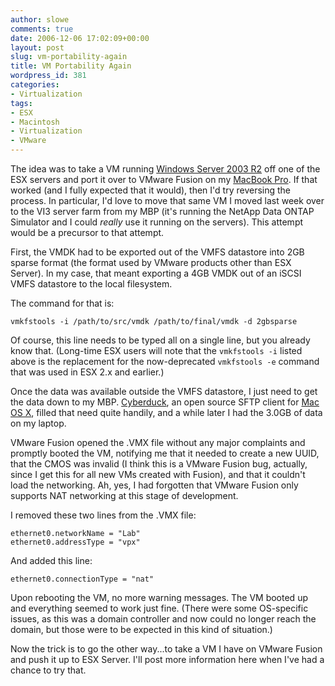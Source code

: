```yaml
---
author: slowe
comments: true
date: 2006-12-06 17:02:09+00:00
layout: post
slug: vm-portability-again
title: VM Portability Again
wordpress_id: 381
categories:
- Virtualization
tags:
- ESX
- Macintosh
- Virtualization
- VMware
---
```


The idea was to take a VM running [Windows Server 2003 R2](http://www.microsoft.com/windowsserver/default.mspx) off one of the ESX servers and port it over to VMware Fusion on my [MacBook Pro](http://www.apple.com/macbookpro/). If that worked (and I fully expected that it would), then I'd try reversing the process. In particular, I'd love to move that same VM I moved last week over to the VI3 server farm from my MBP (it's running the NetApp Data ONTAP Simulator and I could _really_ use it running on the servers). This attempt would be a precursor to that attempt.

First, the VMDK had to be exported out of the VMFS datastore into 2GB sparse format (the format used by VMware products other than ESX Server). In my case, that meant exporting a 4GB VMDK out of an iSCSI VMFS datastore to the local filesystem.

The command for that is:

    vmkfstools -i /path/to/src/vmdk /path/to/final/vmdk -d 2gbsparse

Of course, this line needs to be typed all on a single line, but you already know that. (Long-time ESX users will note that the `vmkfstools -i` listed above is the replacement for the now-deprecated `vmkfstools -e` command that was used in ESX 2.x and earlier.)

Once the data was available outside the VMFS datastore, I just need to get the data down to my MBP. [Cyberduck](http://cyberduck.ch/), an open source SFTP client for [Mac OS X](http://www.apple.com/macosx/), filled that need quite handily, and a while later I had the 3.0GB of data on my laptop.

VMware Fusion opened the .VMX file without any major complaints and promptly booted the VM, notifying me that it needed to create a new UUID, that the CMOS was invalid (I think this is a VMware Fusion bug, actually, since I get this for all new VMs created with Fusion), and that it couldn't load the networking. Ah, yes, I had forgotten that VMware Fusion only supports NAT networking at this stage of development.

I removed these two lines from the .VMX file:

    ethernet0.networkName = "Lab"
    ethernet0.addressType = "vpx"

And added this line:

    ethernet0.connectionType = "nat"

Upon rebooting the VM, no more warning messages. The VM booted up and everything seemed to work just fine. (There were some OS-specific issues, as this was a domain controller and now could no longer reach the domain, but those were to be expected in this kind of situation.)

Now the trick is to go the other way...to take a VM I have on VMware Fusion and push it up to ESX Server. I'll post more information here when I've had a chance to try that.
